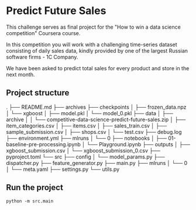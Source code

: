 # Predict Future Sales

This challenge serves as final project for the "How to win a data science competition" Coursera course.

In this competition you will work with a challenging time-series dataset consisting of daily sales data, kindly provided by one of the largest Russian software firms - 1C Company.

We have been asked to predict total sales for every product and store in the next month.

## Project structure

.
├── README.md
├── archives
├── checkpoints
│ ├── frozen_data.npz
│ └── xgboost
│ ├── model.pkl
│ └── model_0.pkl
├── data
│ ├── archive
│ │ └── competitive-data-science-predict-future-sales.zip
│ ├── item_categories.csv
│ ├── items.csv
│ ├── sales_train.csv
│ ├── sample_submission.csv
│ ├── shops.csv
│ └── test.csv
├── debug.log
├── environment.yml
├── mlruns
│ └── 0
├── notebooks
│ ├── 01-baseline-pre-processing.ipynb
│ └── Playground.ipynb
├── outputs
│ ├── xgboost_submission.csv
│ └── xgboost_submission_0.csv
├── pyproject.toml
└── src
├── config
│ └── model_params.py
├── dispatcher.py
├── feature_generator.py
├── main.py
├── mlruns
│ └── 0
│ └── meta.yaml
├── settings.py
└── utils.py

## Run the project

```
python -m src.main
```
